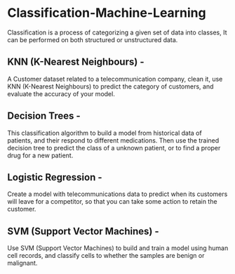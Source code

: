 # Classification-Machine-Learning
Classification is a process of categorizing a given set of data into classes, It can be performed on both structured or unstructured data.

## KNN (K-Nearest Neighbours) - 
A Customer dataset related to a telecommunication company, clean it, use KNN (K-Nearest Neighbours) to predict the category of customers, and evaluate the accuracy of your model.

## Decision Trees -
This classification algorithm to build a model from historical data of patients, and their respond to different medications. Then use the trained decision tree to predict the class of a unknown patient, or to find a proper drug for a new patient.

## Logistic Regression - 
Create a model with telecommunications data to predict when its customers will leave for a competitor, so that you can take some action to retain the customer. 

## SVM (Support Vector Machines) - 
Use SVM (Support Vector Machines) to build and train a model using human cell records, and classify cells to whether the samples are benign or malignant.
